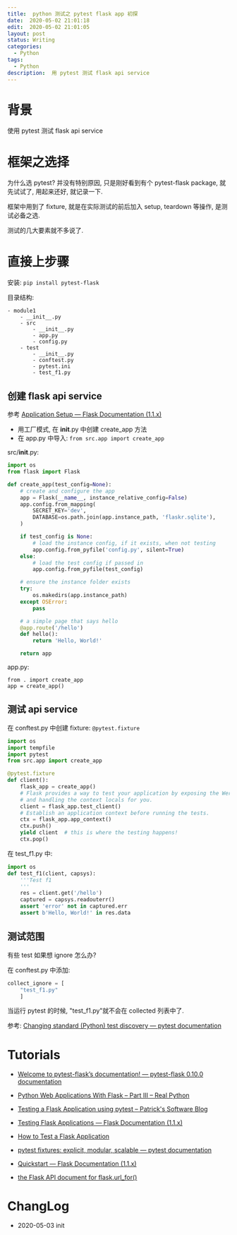 ```yaml
---
title:  python 测试之 pytest flask app 初探
date:  2020-05-02 21:01:18
edit:  2020-05-02 21:01:05
layout: post
status: Writing
categories:
  - Python
tags:
  - Python
description:  用 pytest 测试 flask api service
---
```


# 背景

使用 pytest 测试 flask api service

# 框架之选择

为什么选 pytest? 并没有特别原因, 只是刚好看到有个 pytest-flask package, 就先试试了, 用起来还好, 就记录一下.

框架中用到了 fixture, 就是在实际测试的前后加入 setup, teardown 等操作, 是测试必备之选.

测试的几大要素就不多说了.

# 直接上步骤

安装: `pip install pytest-flask`

目录结构:
    
```
- module1
    - __init__.py
    - src
        - __init__.py
        - app.py
        - config.py
    - test
        - __init__.py
        - conftest.py
        - pytest.ini
        - test_f1.py
```

## 创建 flask api service

参考 [Application Setup — Flask Documentation (1.1.x)](https://flask.palletsprojects.com/en/1.1.x/tutorial/factory/)

- 用工厂模式, 在 __init__.py 中创建 create_app 方法
- 在 app.py 中导入: `from src.app import create_app`

src/__init__.py:

```py
import os
from flask import Flask

def create_app(test_config=None):
    # create and configure the app
    app = Flask(__name__, instance_relative_config=False)
    app.config.from_mapping(
        SECRET_KEY='dev',
        DATABASE=os.path.join(app.instance_path, 'flaskr.sqlite'),
    )

    if test_config is None:
        # load the instance config, if it exists, when not testing
        app.config.from_pyfile('config.py', silent=True)
    else:
        # load the test config if passed in
        app.config.from_pyfile(test_config)

    # ensure the instance folder exists
    try:
        os.makedirs(app.instance_path)
    except OSError:
        pass

    # a simple page that says hello
    @app.route('/hello')
    def hello():
        return 'Hello, World!'

    return app

```

app.py:

```
from . import create_app
app = create_app()
```

## 测试 api service

在 conftest.py 中创建 fixture: `@pytest.fixture`

```py
import os
import tempfile
import pytest
from src.app import create_app

@pytest.fixture
def client():
    flask_app = create_app() 
    # Flask provides a way to test your application by exposing the Werkzeug test Client
    # and handling the context locals for you.
    client = flask_app.test_client()
    # Establish an application context before running the tests.
    ctx = flask_app.app_context()
    ctx.push()
    yield client  # this is where the testing happens!
    ctx.pop()
```

在 test_f1.py 中:

```py
import os
def test_f1(client, capsys):
    '''Test f1
    '''
    res = client.get('/hello')
    captured = capsys.readouterr()
    assert 'error' not in captured.err
    assert b'Hello, World!' in res.data
```

## 测试范围

有些 test 如果想 ignore 怎么办?

在 conftest.py 中添加:
```py
collect_ignore = [
    "test_f1.py"
    ]
```

当运行 pytest 的时候, "test_f1.py"就不会在 collected 列表中了.

参考: [Changing standard (Python) test discovery — pytest documentation](https://docs.pytest.org/en/latest/example/pythoncollection.html)

# Tutorials
- [Welcome to pytest-flask’s documentation! — pytest-flask 0.10.0 documentation](https://pytest-flask.readthedocs.io/en/latest/)
- [Python Web Applications With Flask – Part III – Real Python](https://realpython.com/python-web-applications-with-flask-part-iii/#the-tests)
- [Testing a Flask Application using pytest – Patrick's Software Blog](https://www.patricksoftwareblog.com/testing-a-flask-application-using-pytest/)
- [Testing Flask Applications — Flask Documentation (1.1.x)](https://flask.palletsprojects.com/en/1.1.x/testing/)
- [How to Test a Flask Application](https://www.damyanon.net/post/flask-series-testing/)
- [pytest fixtures: explicit, modular, scalable — pytest documentation](https://docs.pytest.org/en/latest/fixture.html)


- [Quickstart — Flask Documentation (1.1.x)](https://flask.palletsprojects.com/en/1.1.x/quickstart/#redirects-and-errors)
- [the Flask API document for flask.url_for()](http://flask.pocoo.org/docs/api/#flask.url_for)

# ChangLog
- 2020-05-03 init

